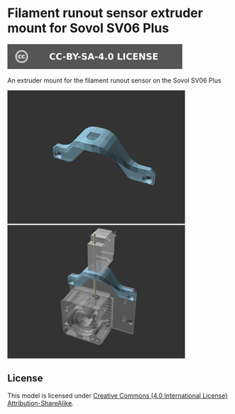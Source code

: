 # Filament runout sensor extruder mount for Sovol SV06 Plus

[![CC-BY-SA-4.0 license][license-badge]][license]

An extruder mount for the filament runout sensor on the Sovol SV06 Plus

![Model render](images/readme/render-part.png)
![Installed model preview animation](images/readme/demo-rotation.gif)

## License

This model is licensed under [Creative Commons (4.0 International License) Attribution-ShareAlike][license].

[license-badge]: /_static/license-badge-cc-by-sa-4.0.svg
[license]: http://creativecommons.org/licenses/by-sa/4.0/
